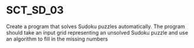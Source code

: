 # SCT_SD_03
Create a program that solves Sudoku puzzles automatically. The program should take an input grid representing an unsolved Sudoku puzzle and use an algorithm to fill in the missing numbers
